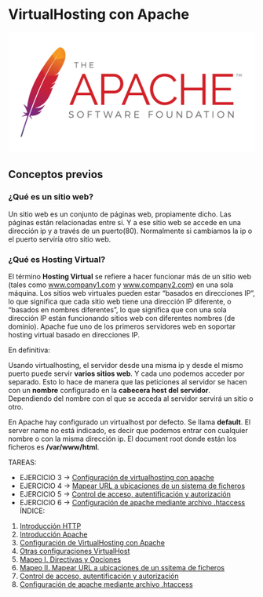 # VirtualHosting con Apache

![banner_apache.png](https://github.com/CeliaGMqrz/virtualhosting_apache/blob/main/capturas/banner_apache.png)

## Conceptos previos

### ¿Qué es un sitio web?

Un sitio web es un conjunto de páginas web, propiamente dicho. Las páginas están relacionadas entre sí. Y a ese sitio web se accede en una dirección ip y a través de un puerto(80). Normalmente si cambiamos la ip o el puerto serviría otro sitio web.

### ¿Qué es Hosting Virtual?

El término **Hosting Virtual** se refiere a hacer funcionar más de un sitio web (tales como www.company1.com y www.company2.com) en una sola máquina. Los sitios web virtuales pueden estar “basados en direcciones IP”, lo que significa que cada sitio web tiene una dirección IP diferente, o “basados en nombres diferentes”, lo que significa que con una sola dirección IP están funcionando sitios web con diferentes nombres (de dominio). Apache fue uno de los primeros servidores web en soportar hosting virtual basado en direcciones IP.

En definitiva:

Usando virtualhosting, el servidor desde una misma ip y desde el mismo puerto puede servir **varios sitios web**. Y cada uno podemos acceder por separado. Esto lo hace de manera que las peticiones al servidor se hacen con un **nombre** configurado en la **cabecera host del servidor**. Dependiendo del nombre con el que se acceda al servidor servirá un sitio o otro. 

En Apache hay configurado un virtualhost por defecto. Se llama **default**. El server name no está indicado, es decir que podemos entrar con cualquier nombre o con la misma dirección ip. El document root donde están los ficheros es **/var/www/html**.


TAREAS:

* EJERCICIO 3 -> [Configuración de virtualhosting con apache](https://github.com/CeliaGMqrz/virtualhosting_apache/blob/main/configuracion.md)
* EJERCICIO 4 -> [Mapear URL a ubicaciones de un sistema de ficheros](https://github.com/CeliaGMqrz/virtualhosting_apache/blob/main/mapear_url.md)
* EJERCICIO 5 -> [Control de acceso, autentificación y autorización](https://github.com/CeliaGMqrz/virtualhosting_apache/blob/main/ej5_control_acceso.md)
* EJERCICIO 6 -> [Configuración de apache mediante archivo .htaccess](https://github.com/CeliaGMqrz/virtualhosting_apache/blob/main/ej6_htaccess.md)
ÍNDICE:

1. [Introducción HTTP](https://github.com/CeliaGMqrz/virtualhosting_apache/blob/main/introduccion_http.md)
2. [Introducción Apache](https://github.com/CeliaGMqrz/virtualhosting_apache/blob/main/introduccion_apache.md)
3. [Configuración de VirtualHosting con Apache](https://github.com/CeliaGMqrz/virtualhosting_apache/blob/main/configuracion.md)
4. [Otras configuraciones VirtualHost](https://github.com/CeliaGMqrz/virtualhosting_apache/blob/main/otras_configuraciones.md)
5. [Mapeo I. Directivas y Opciones](https://github.com/CeliaGMqrz/virtualhosting_apache/blob/main/mapeo1.md)
6. [Mapeo II. Mapear URL a ubicaciones de un ssitema de ficheros](https://github.com/CeliaGMqrz/virtualhosting_apache/blob/main/mapear_url.md)
7. [Control de acceso, autentificación y autorización](https://github.com/CeliaGMqrz/virtualhosting_apache/blob/main/ej5_control_acceso.md)
8. [Configuración de apache mediante archivo .htaccess](https://github.com/CeliaGMqrz/virtualhosting_apache/blob/main/ej5_control_acceso.md)
